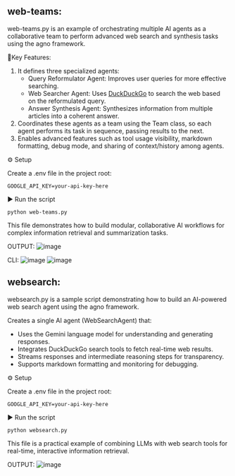 **web-teams:**
--
web-teams.py is an example of orchestrating multiple AI agents as a collaborative team to perform advanced web search and synthesis tasks using the agno framework.

🔑Key Features:
1. It defines three specialized agents:
    - Query Reformulator Agent: Improves user queries for more effective searching.
    - Web Searcher Agent: Uses [DuckDuckGo](https://duckduckgo.com/) to search the web based on the reformulated query.
    - Answer Synthesis Agent: Synthesizes information from multiple articles into a coherent answer.
2. Coordinates these agents as a team using the Team class, so each agent performs its task in sequence, passing results to the next.
3. Enables advanced features such as tool usage visibility, markdown formatting, debug mode, and sharing of context/history among agents.

⚙️ Setup

Create a .env file in the project root:

```GOOGLE_API_KEY=your-api-key-here```

▶️ Run the script

```python web-teams.py```

This file demonstrates how to build modular, collaborative AI workflows for complex information retrieval and summarization tasks.

OUTPUT:
![image](../assets/448034075-8c766f3e-cd50-4e10-9492-cb93df02732e.png)

CLI:
![image](../assets/448034888-b74a8f84-25de-49f3-8f1f-29452edcbaa7.png)
![image](../assets/448035094-288367b6-7393-4af4-9db5-d8b6e41514a4.png)

**websearch:**
--
websearch.py is a sample script demonstrating how to build an AI-powered web search agent using the agno framework.

Creates a single AI agent (WebSearchAgent) that:
- Uses the Gemini language model for understanding and generating responses.
- Integrates DuckDuckGo search tools to fetch real-time web results.
- Streams responses and intermediate reasoning steps for transparency.
- Supports markdown formatting and monitoring for debugging.

⚙️ Setup

Create a .env file in the project root:

```GOOGLE_API_KEY=your-api-key-here```

▶️ Run the script

```python websearch.py```

This file is a practical example of combining LLMs with web search tools for real-time, interactive information retrieval.

OUTPUT:
![image](../assets/448037856-29b94b21-5a13-4ba5-a077-78f21d78f175.png)
